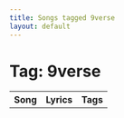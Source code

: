 ```yaml
---
title: Songs tagged 9verse
layout: default
---
```

# Tag: 9verse
<table><tr><th>Song</th><th>Lyrics</th><th>Tags</th></tr>
